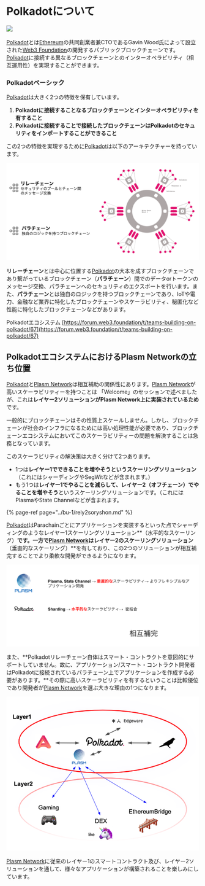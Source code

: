 # Polkadotについて

![](https://gblobscdn.gitbook.com/assets%2F-M8GVK5H7hOsGnYqg-7q%2F-M8O_q7qMICPSQndb4KJ%2F-M8Of9g6MJA1ujMtrrNX%2F%E3%82%BF%E3%82%99%E3%82%A6%E3%83%B3%E3%83%AD%E3%83%BC%E3%83%88%E3%82%99.png?alt=media&token=4095b8f4-e673-4c26-ae06-72399603d6dc)

​[Polkadot](https://polkadot.network/)とは[Ethereum](https://ethereum.org/ja/)の共同創業者兼CTOであるGavin Wood氏によって設立された[Web3 Foundation](https://web3.foundation/)の開発するパブリックブロックチェーンです。[Polkadot](https://polkadot.network/)に接続する異なるブロックチェーンとのインターオペラビリティ（相互運用性）を実現することができます。‌

### Polkadotベーシック‌ <a id="polkadotbshikku"></a>

[Polkadot](https://polkadot.network/)は大きく2つの特徴を保有しています。‌

1. **Polkadotに接続することなるブロックチェーンとインターオペラビリティを有すること**
2. **Polkadotに接続することで接続したブロックチェーンはPolkadotのセキュリティをインポートすることができること**

この2つの特徴を実現するために[Polkadot](https://polkadot.network/)は以下のアーキテクチャーを持っています。‌

![](../.gitbook/assets/sukurnshotto-2020-05-28-140943png.png)

**リレーチェーン**とは中心に位置する[Polkadot](https://polkadot.network/)の大本を成すブロックチェーンであり繋がっているブロックチェーン（**パラチェーン**）間でのデータorトークンのメッセージ交換、パラチェーンへのセキュリティのエクスポートを行います。また、**パラチェーン**‌とは独自のロジックを持つブロックチェーンであり、IoTや電力、金融など業界に特化したブロックチェーンやスケーラビリティ、秘匿化など性能に特化したブロックチェーンなどがあります。

Polkadotエコシステム [https://forum.web3.foundation/t/teams-building-on-polkadot/67](https://forum.web3.foundation/t/teams-building-on-polkadot/67)​‌

## PolkadotエコシステムにおけるPlasm Networkの立ち位置 <a id="polkadotekoshisutemuniokeruplasm-networknochi"></a>

[Polkadot](https://polkadot.network/)と[Plasm Network](https://www.plasmnet.io/)は相互補助の関係性にあります。[Plasm Network](https://www.plasmnet.io/)が高いスケーラビリティーを持つことは 「Welcome」のセッションで述べましたが、これは**レイヤー2ソリューションがPlasm Network上に実装されているため**です。

一般的にブロックチェーンはその性質上スケールしません。しかし、ブロックチェーンが社会のインフラになるためには高い処理性能が必要であり、ブロックチェーンエコシステムにおいてこのスケーラビリティーの問題を解決することは急務となっています。

このスケーラビリティの解決策は大きく分けて2つあります。

* 1つは**レイヤー1でできることを増やそうというスケーリングソリューション**（これにはシャーディングやSegWitなどが含まれます。）
* もう1つは**レイヤー1でやることを減らして、レイヤー2（オフチェーン）でやることを増やそう**というスケーリングソリューションです。（これにはPlasmaやState Channelなどが含まれます。

{% page-ref page="../bu-1/reiy2soryshon.md" %}

[Polkadot](https://polkadot.network/)はParachainごとにアプリケーションを実装するといった点でシャーディングのようなレイヤー1スケーリングソリューション**（水平的なスケーリング）**です。一方で[Plasm Network](https://www.plasmnet.io/)はレイヤー2のスケーリングソリューション**（垂直的なスケーリング）**を有しており、この2つのソリューションが相互補完することでより柔軟な開発ができるようになります。

![](../.gitbook/assets/sukurnshotto-2020-05-28-193116png.png)

また、**Polkadotリレーチェーン自体はスマート・コントラクトを意図的にサポートしていません。故に、アプリケーション/スマート・コントラクト開発者はPolkadotに接続されているパラチェーン上でアプリケーションを作成する必要があります。**その際に高いスケーラビリティを有するということは比較優位であり開発者が[Plasm Network](https://www.plasmnet.io/)を選ぶ大きな理由の1つになります。

![](../.gitbook/assets/sukurnshotto-2020-05-28-175439png.png)

[Plasm Network](https://www.plasmnet.io/)に従来のレイヤー1のスマートコントラクト及び、レイヤー2ソリューションを通して、様々なアプリケーションが構築されることを楽しみにしています。

